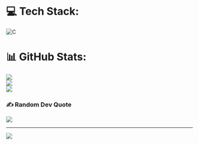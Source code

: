 
# 💻 Tech Stack:
![C](https://img.shields.io/badge/c-%2300599C.svg?style=for-the-badge&logo=c&logoColor=white)
# 📊 GitHub Stats:
![](https://github-readme-stats.vercel.app/api?username=foxy12112&theme=dark&hide_border=false&include_all_commits=true&count_private=true)<br/>
![](https://github-readme-streak-stats.herokuapp.com/?user=foxy12112&theme=dark&hide_border=false)<br/>
![](https://github-readme-stats.vercel.app/api/top-langs/?username=foxy12112&theme=dark&hide_border=false&include_all_commits=true&count_private=true&layout=compact)

### ✍️ Random Dev Quote
![](https://quotes-github-readme.vercel.app/api?type=horizontal&theme=radical)

---
[![](https://visitcount.itsvg.in/api?id=foxy12112&icon=0&color=0)](https://visitcount.itsvg.in)
